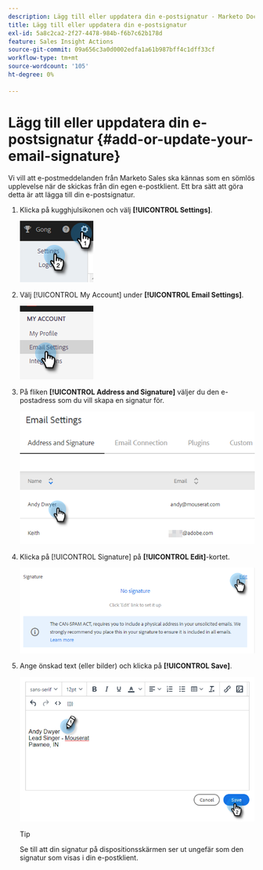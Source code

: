 ```yaml
---
description: Lägg till eller uppdatera din e-postsignatur - Marketo Docs - produktdokumentation
title: Lägg till eller uppdatera din e-postsignatur
exl-id: 5a8c2ca2-2f27-4478-984b-f6b7c62b178d
feature: Sales Insight Actions
source-git-commit: 09a656c3a0d0002edfa1a61b987bff4c1dff33cf
workflow-type: tm+mt
source-wordcount: '105'
ht-degree: 0%

---
```


# Lägg till eller uppdatera din e-postsignatur {#add-or-update-your-email-signature}

Vi vill att e-postmeddelanden från Marketo Sales ska kännas som en sömlös upplevelse när de skickas från din egen e-postklient. Ett bra sätt att göra detta är att lägga till din e-postsignatur.

1. Klicka på kugghjulsikonen och välj **[!UICONTROL Settings]**.

   ![](assets/add-or-update-your-email-signature-1.png)

1. Välj [!UICONTROL My Account] under **[!UICONTROL Email Settings]**.

   ![](assets/add-or-update-your-email-signature-2.png)

1. På fliken **[!UICONTROL Address and Signature]** väljer du den e-postadress som du vill skapa en signatur för.

   ![](assets/add-or-update-your-email-signature-3.png)

1. Klicka på [!UICONTROL Signature] på **[!UICONTROL Edit]**-kortet.

   ![](assets/add-or-update-your-email-signature-4.png)

1. Ange önskad text (eller bilder) och klicka på **[!UICONTROL Save]**.

   ![](assets/add-or-update-your-email-signature-5.png)

   >[!TIP]
   >
   >Se till att din signatur på dispositionsskärmen ser ut ungefär som den signatur som visas i din e-postklient.
